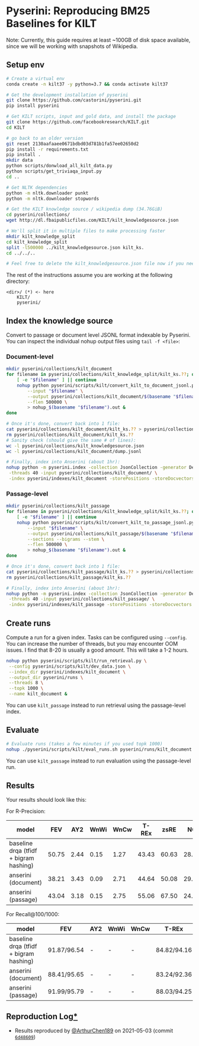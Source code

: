# Pyserini: Reproducing BM25 Baselines for KILT

Note: Currently, this guide requires at least ~100GB of disk space available, since we will be working with snapshots of Wikipedia.

## Setup env

```bash
# Create a virtual env
conda create -n kilt37 -y python=3.7 && conda activate kilt37

# Get the development installation of pyserini
git clone https://github.com/castorini/pyserini.git
pip install pyserini

# Get KILT scripts, input and gold data, and install the package
git clone https://github.com/facebookresearch/KILT.git
cd KILT

# go back to an older version
git reset 2130aafaaee0671bdbd03d781b1fa57ee02650d2
pip install -r requirements.txt
pip install .
mkdir data
python scripts/donwload_all_kilt_data.py
python scripts/get_triviaqa_input.py
cd ..

# Get NLTK dependencies
python -m nltk.downloader punkt
python -m nltk.downloader stopwords

# Get the KILT knowledge source / wikipedia dump (34.76GiB)
cd pyserini/collections/
wget http://dl.fbaipublicfiles.com/KILT/kilt_knowledgesource.json

# We'll split it in multiple files to make processing faster
mkdir kilt_knowledge_split
cd kilt_knowledge_split
split -l500000 ../kilt_knowledgesource.json kilt_ks.
cd ../../..

# Feel free to delete the kilt_knowledgesource.json file now if you need more disk space.
```

The rest of the instructions assume you are working at the following directory:

```
<dir>/ (*) <- here
    KILT/
    pyserini/
```

## Index the knowledge source

Convert to passage or document level JSONL format indexable by Pyserini. You can inspect the individual nohup output files using `tail -f <file>`:

### Document-level

```bash
mkdir pyserini/collections/kilt_document
for filename in pyserini/collections/kilt_knowledge_split/kilt_ks.??; do
    [ -e "$filename" ] || continue
    nohup python pyserini/scripts/kilt/convert_kilt_to_document_jsonl.py \
        --input "$filename" \
        --output pyserini/collections/kilt_document/$(basename "$filename") \
        --flen 500000 \
        > nohup_$(basename "$filename").out &
done

# Once it's done, convert back into 1 file:
cat pyserini/collections/kilt_document/kilt_ks.?? > pyserini/collections/kilt_document/dump.jsonl
rm pyserini/collections/kilt_document/kilt_ks.??
# Sanity check (should give the same # of lines):
wc -l pyserini/collections/kilt_knowledgesource.json
wc -l pyserini/collections/kilt_document/dump.jsonl

# Finally, index into Anserini (about 1hr):
nohup python -m pyserini.index -collection JsonCollection -generator DefaultLuceneDocumentGenerator \
 -threads 40 -input pyserini/collections/kilt_document/ \
 -index pyserini/indexes/kilt_document -storePositions -storeDocvectors -storeContents &
```

### Passage-level

```bash
mkdir pyserini/collections/kilt_passage
for filename in pyserini/collections/kilt_knowledge_split/kilt_ks.??; do
    [ -e "$filename" ] || continue
    nohup python pyserini/scripts/kilt/convert_kilt_to_passage_jsonl.py \
        --input "$filename" \
        --output pyserini/collections/kilt_passage/$(basename "$filename") \
        --sections --bigrams --stem \
        --flen 500000 \
        > nohup_$(basename "$filename").out &
done

# Once it's done, convert back into 1 file:
cat pyserini/collections/kilt_passage/kilt_ks.?? > pyserini/collections/kilt_passage/dump.jsonl
rm pyserini/collections/kilt_passage/kilt_ks.??

# Finally, index into Anserini (about 1hr):
nohup python -m pyserini.index -collection JsonCollection -generator DefaultLuceneDocumentGenerator \
 -threads 40 -input pyserini/collections/kilt_passage/ \
 -index pyserini/indexes/kilt_passage -storePositions -storeDocvectors -storeContents &
``` 

## Create runs

Compute a run for a given index. Tasks can be configured using `--config`. You can increase the number of threads, but you may encounter OOM issues. I find that 8-20 is usually a good amount. This will take a 1-2 hours.

```bash
nohup python pyserini/scripts/kilt/run_retrieval.py \
 --config pyserini/scripts/kilt/dev_data.json \
 --index_dir pyserini/indexes/kilt_document \
 --output_dir pyserini/runs \
 --threads 8 \
 --topk 1000 \
 --name kilt_document &

```

You can use `kilt_passage` instead to run retrieval using the passage-level index.

## Evaluate

```bash
# Evaluate runs (takes a few minutes if you used topk 1000)
nohup ./pyserini/scripts/kilt/eval_runs.sh pyserini/runs/kilt_document 1,100,1000 > results.out &
```
You can use `kilt_passage` instead to run evaluation using the passage-level run.

## Results

Your results should look like this:

For R-Precision:

| model | FEV | AY2 | WnWi | WnCw | T-REx | zsRE | NQ | HoPo | TQA | ELI5 | WoW |
|-|-|-|-|-|-|-|-|-|-|-|-|
| baseline drqa (tfidf + bigram hashing) | 50.75 | 2.44 | 0.15 | 1.27 | 43.43 | 60.63 | 28.59 | 34.63 | 45.70 | 11.02 | 41.82 |
| anserini (document) | 38.21 | 3.43 | 0.09 | 2.71 | 44.64 | 50.08 | 29.93 | 38.37 | 36.76 | 7.17 | 22.27 |
| anserini (passage) | 43.04 | 3.18 | 0.15 | 2.75 | 55.06 | 67.50 | 24.64 | 41.43 | 24.95 | 5.84 | 24.85 |

For Recall@100/1000:

| model | FEV | AY2 | WnWi | WnCw | T-REx | zsRE | NQ | HoPo | TQA | ELI5 | WoW |
|-|-|-|-|-|-|-|-|-|-|-|-|
| baseline drqa (tfidf + bigram hashing) | 91.87/96.54 | - | - | - | 84.82/94.16 | 94.12/97.29 | 70.98/84.99 | 62.32/80.57 | 87.04/94.95 | 39.98/56.77 | 91.53/96.47 |
| anserini (document) | 88.41/95.65 | - | - | - | 83.24/92.36 | 91.83/97.82 | 75.12/87.59 | 59.66/78.59 | 81.21/92.36 | 34.00/53.12 | 69.95/83.58 |
| anserini (passage) | 91.99/95.79 | - | - | - | 88.03/94.25 | 98.01/99.25 | 75.55/87.08 | 61.52/77.80 | 80.18/91.32 | 32.50/47.85 | 65.96/78.45 |

## Reproduction Log[*](reproducibility.md)

+ Results reproduced by [@ArthurChen189](https://github.com/ArthurChen189) on 2021-05-03 (commit [`6d48609`](https://github.com/castorini/pyserini/commit/6d486094137a26c8a0a57652a06ab4d42d5bce32))
